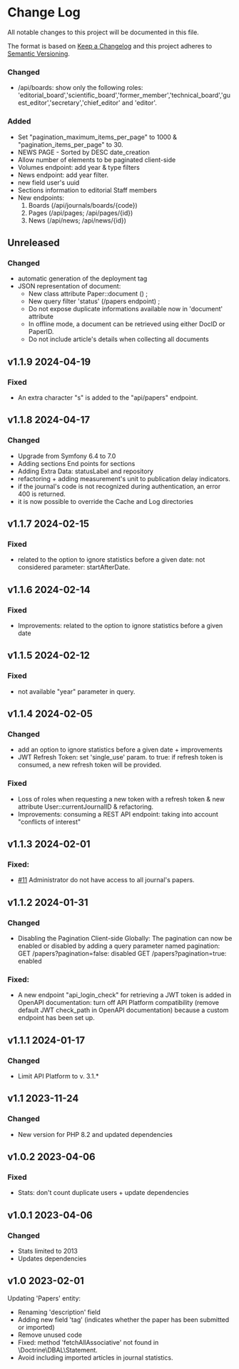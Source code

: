 # Change Log

All notable changes to this project will be documented in this file.

The format is based on [Keep a Changelog](https://keepachangelog.com/en/1.0.0/)
and this project adheres to [Semantic Versioning](https://semver.org/spec/v2.0.0.html).

<!-- 
## Unreleased
### Fixed
### Added
### Changed
### Deprecated
### Removed
### Security
-->
### Changed
- /api/boards: show only the following roles: 'editorial_board','scientific_board','former_member','technical_board','guest_editor','secretary','chief_editor' and 'editor'.
### Added
- Set "pagination_maximum_items_per_page" to 1000 & "pagination_items_per_page" to 30.
- NEWS PAGE - Sorted by DESC date_creation
- Allow number of elements to be paginated client-side
- Volumes endpoint: add year & type filters
- News endpoint: add year filter.
- new field user's uuid
- Sections information to editorial Staff members
- New endpoints:
  1. Boards (/api/journals/boards/{code})
  2. Pages (/api/pages; /api/pages/{id})
  3. News (/api/news; /api/news/{id})

## Unreleased
### Changed
- automatic generation of the deployment tag
- JSON representation of document: 
  - New class attribute Paper::document () ;
  - New query filter 'status' (/papers endpoint) ;
  - Do not expose duplicate informations available now in 'document' attribute
  - In offline mode, a document can be retrieved using either DocID or PaperID.
  - Do not include article's details when collecting all documents

## v1.1.9 2024-04-19
### Fixed
- An extra character "s" is added to the "api/papers" endpoint.

## v1.1.8 2024-04-17
### Changed
- Upgrade from Symfony 6.4 to 7.0
- Adding sections End points for sections
- Adding Extra Data: statusLabel and repository
- refactoring + adding measurement's unit to publication delay indicators.
- if the journal's code is not recognized during authentication, an error 400 is returned.
- it is now possible to override the Cache and Log directories

## v1.1.7 2024-02-15
### Fixed
- related to the option to ignore statistics before a given date: not considered parameter: startAfterDate.

## v1.1.6 2024-02-14
### Fixed
- Improvements: related to the option to ignore statistics before a given date

## v1.1.5 2024-02-12
### Fixed
- not available "year" parameter in query.

## v1.1.4 2024-02-05
### Changed
- add an option to ignore statistics before a given date + improvements
- JWT Refresh Token: set 'single_use' param. to true: if refresh token is consumed, a new refresh token will be provided.

### Fixed
- Loss of roles when requesting a new token with a refresh token & new attribute User::currentJournalID & refactoring.
- Improvements: consuming a REST API endpoint: taking into account "conflicts of interest"
 
## v1.1.3 2024-02-01
### Fixed:
- [#11](https://github.com/CCSDForge/episciences-api/issues/11) Administrator do not have access to all journal's papers.

## v1.1.2 2024-01-31
### Changed 
- Disabling the Pagination Client-side Globally:
  The pagination can now be enabled or disabled by adding a query parameter named pagination:
  GET /papers?pagination=false: disabled
  GET /papers?pagination=true: enabled
### Fixed:
- A new endpoint "api_login_check" for retrieving a JWT token is added in OpenAPI documentation:
  turn off API Platform compatibility (remove default JWT check_path in OpenAPI documentation) because a custom endpoint has been set up.

## v1.1.1 2024-01-17
### Changed
- Limit API Platform to v. 3.1.* 

## v1.1 2023-11-24
### Changed
- New version for PHP 8.2 and updated dependencies

## v1.0.2 2023-04-06
### Fixed
- Stats: don't count duplicate users + update dependencies

## v1.0.1 2023-04-06
### Changed
- Stats limited to 2013
- Updates dependencies

## v1.0 2023-02-01
Updating 'Papers' entity:
- Renaming 'description' field
- Adding new field 'tag' (indicates whether the paper has been submitted or imported)
- Remove unused code
- Fixed: method 'fetchAllAssociative' not found in \Doctrine\DBAL\Statement.
- Avoid including imported articles in journal statistics.